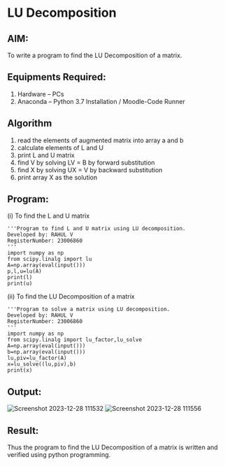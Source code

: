 # LU Decomposition 

## AIM:
To write a program to find the LU Decomposition of a matrix.

## Equipments Required:
1. Hardware – PCs
2. Anaconda – Python 3.7 Installation / Moodle-Code Runner

## Algorithm
1. read the elements of augmented matrix into array a and b
2. calculate elements of L and U
3. print L and U matrix
4. find V by solving LV = B by forward substitution
5. find X by solving UX = V by backward substitution
6. print array X as the solution 

## Program:
(i) To find the L and U matrix
```
'''Program to find L and U matrix using LU decomposition.
Developed by: RAHUL V
RegisterNumber: 23006860
'''
import numpy as np
from scipy.linalg import lu
A=np.array(eval(input()))
p,l,u=lu(A)
print(l)
print(u)
```
(ii) To find the LU Decomposition of a matrix
```
'''Program to solve a matrix using LU decomposition.
Developed by: RAHUL V
RegisterNumber: 23006860
'''
import numpy as np
from scipy.linalg import lu_factor,lu_solve
A=np.array(eval(input()))
b=np.array(eval(input()))
lu,piv=lu_factor(A)
x=lu_solve((lu,piv),b)
print(x)
```

## Output:
![Screenshot 2023-12-28 111532](https://github.com/23006860/LU-Decomposition/assets/139841752/6005d5f9-39b4-465e-bb76-126e534be01a)
![Screenshot 2023-12-28 111556](https://github.com/23006860/LU-Decomposition/assets/139841752/46abf2c1-b625-4b6f-85b8-85b98df75e2f)



## Result:
Thus the program to find the LU Decomposition of a matrix is written and verified using python programming.

